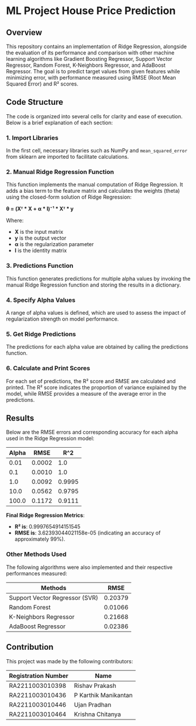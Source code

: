 # ML Project House Price Prediction

## Overview
This repository contains an implementation of Ridge Regression, alongside the evaluation of its performance and comparison with other machine learning algorithms like Gradient Boosting Regressor, Support Vector Regressor, Random Forest, K-Neighbors Regressor, and AdaBoost Regressor. The goal is to predict target values from given features while minimizing error, with performance measured using RMSE (Root Mean Squared Error) and R² scores.

## Code Structure
The code is organized into several cells for clarity and ease of execution. Below is a brief explanation of each section:

### 1. Import Libraries
In the first cell, necessary libraries such as NumPy and `mean_squared_error` from sklearn are imported to facilitate calculations.

### 2. Manual Ridge Regression Function
This function implements the manual computation of Ridge Regression. It adds a bias term to the feature matrix and calculates the weights (theta) using the closed-form solution of Ridge Regression:

**θ = (Xᵀ * X + α * I)⁻¹ * Xᵀ * y**

Where:
- **X** is the input matrix
- **y** is the output vector
- **α** is the regularization parameter
- **I** is the identity matrix
### 3. Predictions Function
This function generates predictions for multiple alpha values by invoking the manual Ridge Regression function and storing the results in a dictionary.

### 4. Specify Alpha Values
A range of alpha values is defined, which are used to assess the impact of regularization strength on model performance.

### 5. Get Ridge Predictions
The predictions for each alpha value are obtained by calling the predictions function.

### 6. Calculate and Print Scores
For each set of predictions, the R² score and RMSE are calculated and printed. The R² score indicates the proportion of variance explained by the model, while RMSE provides a measure of the average error in the predictions.

## Results
Below are the RMSE errors and corresponding accuracy for each alpha used in the Ridge Regression model:

| Alpha     | RMSE   | R^2          |
|-----------|--------|--------------|
| 0.01      | 0.0002 | 1.0        |
| 0.1       | 0.0010 | 1.0       |
| 1.0       | 0.0092 | 0.9995        |
| 10.0      | 0.0562 | 0.9795      |
| 100.0     | 0.1172 | 0.9111       |

**Final Ridge Regression Metrics**:
- **R² is**: 0.9997654914151545
- **RMSE is**: 3.62393044021158e-05 (indicating an accuracy of approximately 99%).

### Other Methods Used
The following algorithms were also implemented and their respective performances measured:

| Methods                     | RMSE       |
|-------------------------------|------------|
| Support Vector Regressor (SVR) | 0.20379    |
| Random Forest                  | 0.01066    | 
| K-Neighbors Regressor          | 0.21668    |
| AdaBoost Regressor             | 0.02386    | 

## Contribution
This project was made by the following contributors:

| Registration Number | Name                      |
|---------------------|---------------------------|
| RA2211003010398     | Rishav Prakash            |
| RA2211003010436     | P Karthik Manikantan      |
| RA2211003010446     | Ujan Pradhan              |
| RA2211003010464     | Krishna Chitanya          |


